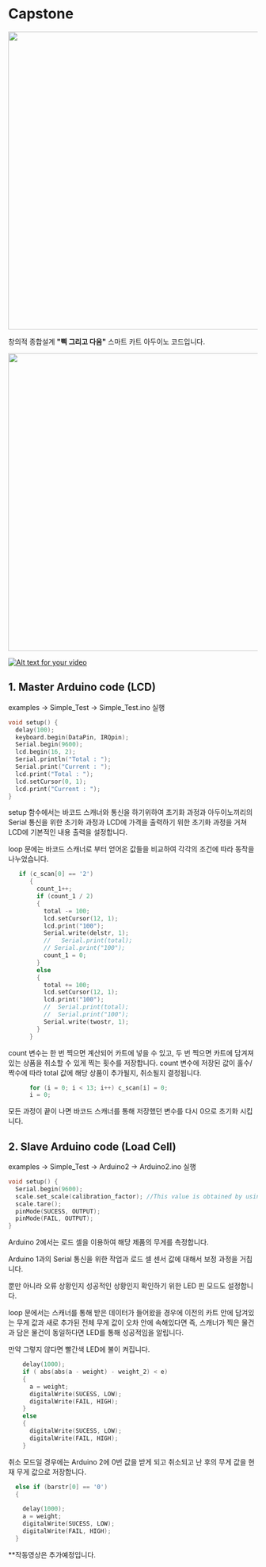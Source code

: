 # Capstone

<img width="600" src="https://user-images.githubusercontent.com/35755034/45800111-cea3a380-bcea-11e8-9fd9-defd6caf6153.png">

창의적 종합설계 **"삑 그리고 다음"** 스마트 카트 아두이노 코드입니다.

<img width="600" src="https://user-images.githubusercontent.com/35755034/45801264-5b039580-bcee-11e8-9735-91e7219b9852.jpg">

[![Alt text for your video](https://img.youtube.com/vi/T-D1KVIuvjA/0.jpg)](https://www.youtube.com/embed/wW5VpyIPEhY)

## 1. Master Arduino code (LCD)

examples -> Simple_Test -> Simple_Test.ino 실행

``` ino
void setup() {
  delay(100);
  keyboard.begin(DataPin, IRQpin);
  Serial.begin(9600);
  lcd.begin(16, 2);
  Serial.println("Total : ");
  Serial.print("Current : ");
  lcd.print("Total : ");
  lcd.setCursor(0, 1);
  lcd.print("Current : ");
}
```
setup 함수에서는 바코드 스캐너와 통신을 하기위하여 초기화 과정과 아두이노끼리의 Serial 통신을 위한 초기화 과정과 
LCD에 가격을 출력하기 위한 초기화 과정을 거쳐 LCD에 기본적인 내용 출력을 설정합니다.

loop 문에는 바코드 스캐너로 부터 얻어온 값들을 비교하여 각각의 조건에 따라 동작을 나누었습니다.
``` ino
   if (c_scan[0] == '2')
      {
        count_1++;
        if (count_1 / 2)
        {
          total -= 100;
          lcd.setCursor(12, 1);
          lcd.print("100");
          Serial.write(delstr, 1);
          //   Serial.print(total);
          // Serial.print("100");
          count_1 = 0;
        }
        else
        {
          total += 100;
          lcd.setCursor(12, 1);
          lcd.print("100");
          //  Serial.print(total);
          //  Serial.print("100");
          Serial.write(twostr, 1);
        }
      } 
```
count 변수는 한 번 찍으면 계산되어 카트에 넣을 수 있고, 두 번 찍으면 카트에 담겨져 있는 상품을 취소할 수 있게 
찍는 횟수를 저장합니다.
count 변수에 저장된 값이 홀수/짝수에 따라 total 값에 해당 상품이 추가될지, 취소될지 결정됩니다.
``` ino
      for (i = 0; i < 13; i++) c_scan[i] = 0;
      i = 0;
```
모든 과정이 끝이 나면 바코드 스캐너를 통해 저장했던 변수를 다시 0으로 초기화 시킵니다.

## 2. Slave Arduino code (Load Cell)

examples -> Simple_Test -> Arduino2 -> Arduino2.ino 실행

``` ino
void setup() {
  Serial.begin(9600);
  scale.set_scale(calibration_factor); //This value is obtained by using the SparkFun_HX711_Calibration sketch
  scale.tare();
  pinMode(SUCESS, OUTPUT);
  pinMode(FAIL, OUTPUT);
}
```
Arduino 2에서는 로드 셀을 이용하여 해당 제품의 무게를 측정합니다. 

Arduino 1과의 Serial 통신을 위한 작업과 로드 셀 센서 값에 대해서 보정 과정을 거칩니다.

뿐만 아니라 오류 상황인지 성공적인 상황인지 확인하기 위한 LED 핀 모드도 설정합니다.

loop 문에서는 스캐너를 통해 받은 데이터가 들어왔을 경우에 이전의 카트 안에 담겨있는 무게 값과 새로 추가된 전체 무게 값이
오차 안에 속해있다면 즉, 스캐너가 찍은 물건과 담은 물건이 동일하다면 LED를 통해 성공적임을 알립니다.

만약 그렇지 않다면 빨간색 LED에 불이 켜집니다.

``` ino
    delay(1000);
    if ( abs(abs(a - weight) - weight_2) < e)
    {
      a = weight;
      digitalWrite(SUCESS, LOW);
      digitalWrite(FAIL, HIGH);
    }
    else
    {
      digitalWrite(SUCESS, LOW);
      digitalWrite(FAIL, HIGH);
    }
```
취소 모드일 경우에는 Arduino 2에 0번 값을 받게 되고 취소되고 난 후의 무게 값을 현재 무게 값으로 저장합니다.

``` ino
  else if (barstr[0] == '0')
  {
    
    delay(1000);
    a = weight;
    digitalWrite(SUCESS, LOW);
    digitalWrite(FAIL, HIGH);
  }
```

**작동영상은 추가예정입니다.
